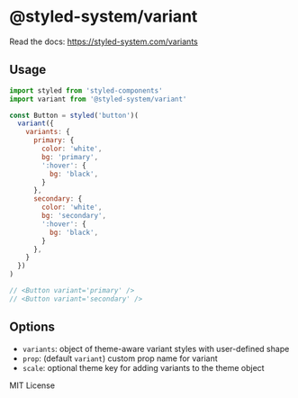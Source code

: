 
# @styled-system/variant

Read the docs: https://styled-system.com/variants

## Usage

```js
import styled from 'styled-components'
import variant from '@styled-system/variant'

const Button = styled('button')(
  variant({
    variants: {
      primary: {
        color: 'white',
        bg: 'primary',
        ':hover': {
          bg: 'black',
        }
      },
      secondary: {
        color: 'white',
        bg: 'secondary',
        ':hover': {
          bg: 'black',
        }
      },
    }
  })
)

// <Button variant='primary' />
// <Button variant='secondary' />
```

## Options

- `variants`: object of theme-aware variant styles with user-defined shape
- `prop`: (default `variant`) custom prop name for variant
- `scale`: optional theme key for adding variants to the theme object

MIT License
